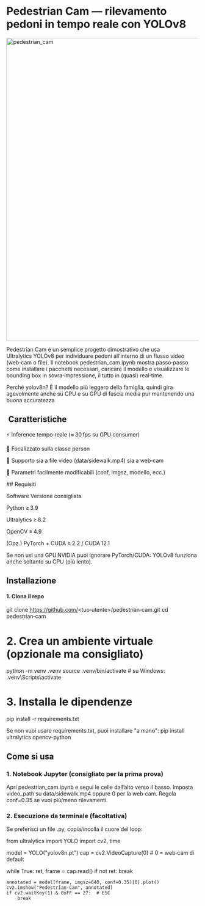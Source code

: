 # Pedestrian Cam — rilevamento pedoni in tempo reale con YOLOv8

<img width="794" alt="pedestrian_cam" src="https://github.com/user-attachments/assets/10c67db9-6be7-48cb-b7b9-c4a15f60a925" />

Pedestrian Cam è un semplice progetto dimostrativo che usa Ultralytics YOLOv8 per individuare pedoni all’interno di un flusso video (web‑cam o file). Il notebook pedestrian_cam.ipynb mostra passo‑passo come installare i pacchetti necessari, caricare il modello e visualizzare le bounding box in sovra‑impressione, il tutto in (quasi) real‑time.

Perché yolov8n? È il modello più leggero della famiglia, quindi gira agevolmente anche su CPU e su GPU di fascia media pur mantenendo una buona accuratezza

##  Caratteristiche

⚡️ Inference tempo‑reale (≈ 30 fps su GPU consumer)

👣 Focalizzato sulla classe person

🎥 Supporto sia a file video (data/sidewalk.mp4) sia a web‑cam

🔧 Parametri facilmente modificabili (conf, imgsz, modello, ecc.)

## Requisiti

Software Versione consigliata

Python ≥ 3.9

Ultralytics ≥ 8.2

OpenCV ≥ 4.9

(Opz.) PyTorch + CUDA ≥ 2.2 / CUDA 12.1

Se non usi una GPU NVIDIA puoi ignorare PyTorch/CUDA: YOLOv8 funziona anche soltanto su CPU (più lento).

## Installazione
#### 1. Clona il repo
git clone https://github.com/<tuo‑utente>/pedestrian‑cam.git
cd pedestrian‑cam

# 2. Crea un ambiente virtuale (opzionale ma consigliato)
python -m venv .venv
source .venv/bin/activate   # su Windows: .venv\Scripts\activate

# 3. Installa le dipendenze
pip install -r requirements.txt

Se non vuoi usare requirements.txt, puoi installare "a mano":
pip install ultralytics opencv-python

## Come si usa
### 1. Notebook Jupyter (consigliato per la prima prova)
Apri pedestrian_cam.ipynb e segui le celle dall’alto verso il basso.
Imposta video_path su data/sidewalk.mp4 oppure 0 per la web‑cam.
Regola conf=0.35 se vuoi più/meno rilevamenti.

### 2. Esecuzione da terminale (facoltativa)
Se preferisci un file .py, copia/incolla il cuore del loop:

from ultralytics import YOLO
import cv2, time

model = YOLO("yolov8n.pt")
cap = cv2.VideoCapture(0)  # 0 = web‑cam di default

while True:
    ret, frame = cap.read()
    if not ret:
        break

    annotated = model(frame, imgsz=640, conf=0.35)[0].plot()
    cv2.imshow("Pedestrian‑Cam", annotated)
    if cv2.waitKey(1) & 0xFF == 27:  # ESC
        break

